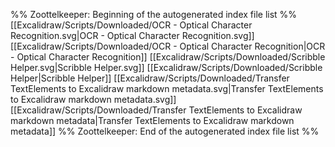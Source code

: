 %% Zoottelkeeper: Beginning of the autogenerated index file list  %%
 [[Excalidraw/Scripts/Downloaded/OCR - Optical Character Recognition.svg|OCR - Optical Character Recognition.svg]]
 [[Excalidraw/Scripts/Downloaded/OCR - Optical Character Recognition|OCR - Optical Character Recognition]]
 [[Excalidraw/Scripts/Downloaded/Scribble Helper.svg|Scribble Helper.svg]]
 [[Excalidraw/Scripts/Downloaded/Scribble Helper|Scribble Helper]]
 [[Excalidraw/Scripts/Downloaded/Transfer TextElements to Excalidraw markdown metadata.svg|Transfer TextElements to Excalidraw markdown metadata.svg]]
 [[Excalidraw/Scripts/Downloaded/Transfer TextElements to Excalidraw markdown metadata|Transfer TextElements to Excalidraw markdown metadata]]
%% Zoottelkeeper: End of the autogenerated index file list  %%
